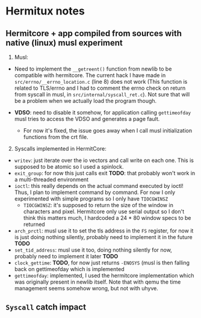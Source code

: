# Hermitux notes

## Hermitcore + app compiled from sources with native (linux) musl experiment

1. Musl:
- Need to implement the `__getreent()` function from newlib to be compatible with hermitcore. The current hack I have made in `src/errno/__errno_location.c` (line 8) does not work (This function is related to TLS/errno and I had to comment the errno check on return from syscall in musl, in `src/internal/syscall_ret.c`). Not sure that will be a problem when we actually load the program though.

- **VDSO**: need to disable it somehow, for application calling `gettimeofday` musl tries to access the VDSO and generates a page fault.
  - For now it's fixed, the issue goes away when I call musl initialization functions from the crt file.

2. Syscalls implemented in HermitCore:

- `writev`: just iterate over the io vectors and call write on each one. This is supposed to be atomic so I used a spinlock. 
- `exit_group`: for now this just calls exit **TODO**: that probably won't work in a multi-threaded environment
- `ioctl`: this really depends on the actual command  executed by ioctl! Thus, I plan to implement command by command. For now I only experimented with simple programs so I only have `TIOCGWINSZ`
  - `TIOCGWINSZ`: it's supposed to return the size of the window in characters and pixel. Hermitcore only use serial output so I don't think this matters much, I hardcoded a 24 * 80 window specs to be returned
- `arch_prctl`: musl use it to set the tls address in the `FS` register, for now it is just doing nothing silently, probably need to implement it in the future **TODO**
- `set_tid_address`: musl use it too, doing nothing silently for now, probably need to implement it later **TODO**
- `clock_gettime`: **TODO**, for now just returns `-ENOSYS` (musl is then falling back on gettimeofday which is implemented
- `gettimeofday`: implemented, I used the hermitcore implementation which was originally present in newlib itself. Note that with qemu the time management seems somehow wrong, but not with uhyve.

## `Syscall` catch impact
